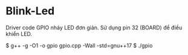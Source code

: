 # Blink-Led
Driver code GPIO nháy LED đơn giản. Sử dụng pin 32 (BOARD) để điều khiển LED.

$ g++ -g -O1 -o gpio gpio.cpp -Wall -std=gnu++17
$ ./gpio
